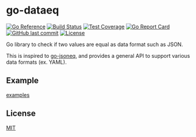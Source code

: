 # go-dataeq

[![Go Reference](https://pkg.go.dev/badge/github.com/suzuki-shunsuke/go-dataeq/v2/dataeq.svg)](https://pkg.go.dev/github.com/suzuki-shunsuke/go-dataeq/v2/dataeq)
[![Build Status](https://cloud.drone.io/api/badges/suzuki-shunsuke/go-dataeq/status.svg)](https://cloud.drone.io/suzuki-shunsuke/go-dataeq)
[![Test Coverage](https://api.codeclimate.com/v1/badges/ac6ec801bd05db18cd53/test_coverage)](https://codeclimate.com/github/suzuki-shunsuke/go-dataeq/test_coverage)
[![Go Report Card](https://goreportcard.com/badge/github.com/suzuki-shunsuke/go-dataeq)](https://goreportcard.com/report/github.com/suzuki-shunsuke/go-dataeq)
[![GitHub last commit](https://img.shields.io/github/last-commit/suzuki-shunsuke/go-dataeq.svg)](https://github.com/suzuki-shunsuke/go-dataeq)
[![License](http://img.shields.io/badge/license-mit-blue.svg?style=flat-square)](https://raw.githubusercontent.com/suzuki-shunsuke/go-dataeq/main/LICENSE)

Go library to check if two values are equal as data format such as JSON.

This is inspired to [go-jsoneq](https://github.com/suzuki-shunsuke/go-jsoneq), and provides a general API to support various data formats (ex. YAML).

## Example

[examples](dataeq/example_test.go)

## License

[MIT](LICENSE)
